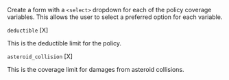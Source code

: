 Create a form with a `<select>` dropdown for each of the policy coverage variables. This allows the user to select a preferred option for each variable.

`deductible` [X]

This is the deductible limit for the policy.

`asteroid_collision` [X]

This is the coverage limit for damages from asteroid collisions.
